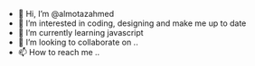 - 👋 Hi, I’m @almotazahmed
- 👀 I’m interested in coding, designing and make me up to date
- 🌱 I’m currently learning javascript
- 💞️ I’m looking to collaborate on ..
- 📫 How to reach me ..

<!---
almotazahmed/almotazahmed is a ✨ special ✨ repository because its `README.md` (this file) appears on your GitHub profile.
You can click the Preview link to take a look at your changes.
--->
